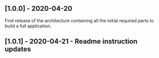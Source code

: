 ## [1.0.0] - 2020-04-20

First release of the architecture containing all the initial required parts to build a full application.


## [1.0.1] - 2020-04-21 - Readme instruction updates
